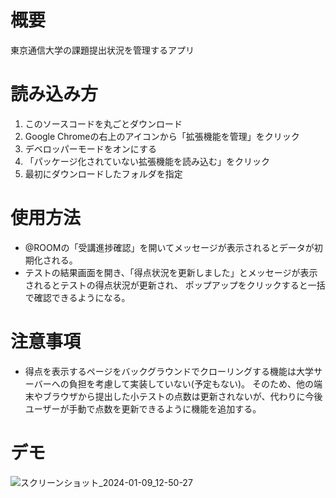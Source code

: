 # 概要

東京通信大学の課題提出状況を管理するアプリ

# 読み込み方

1. このソースコードを丸ごとダウンロード  
2. Google Chromeの右上のアイコンから「拡張機能を管理」をクリック  
3. デベロッパーモードをオンにする  
4. 「パッケージ化されていない拡張機能を読み込む」をクリック  
5. 最初にダウンロードしたフォルダを指定
 
# 使用方法

* @ROOMの「受講進捗確認」を開いてメッセージが表示されるとデータが初期化される。
* テストの結果画面を開き、「得点状況を更新しました」とメッセージが表示されるとテストの得点状況が更新され、  ポップアップをクリックすると一括で確認できるようになる。

# 注意事項
* 得点を表示するページをバックグラウンドでクローリングする機能は大学サーバーへの負担を考慮して実装していない(予定もない)。
そのため、他の端末やブラウザから提出した小テストの点数は更新されないが、代わりに今後ユーザーが手動で点数を更新できるように機能を追加する。

# デモ

![スクリーンショット_2024-01-09_12-50-27](https://github.com/manabeai/tou_manager/assets/100462113/318027e6-4919-4b1c-8c18-f3be8c9e8964)
